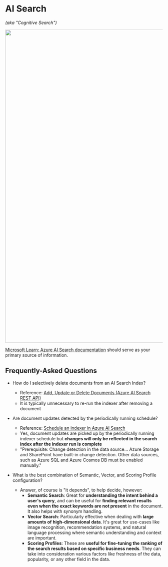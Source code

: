 # AI Search
_(aka "Cognitive Search")_

<img src="https://github.com/richchapler/AzureSolutions/assets/44923999/39276a5d-db29-475c-a075-bd61949ba80b" width="1000" />

[Microsoft Learn: Azure AI Search documentation](https://learn.microsoft.com/en-us/azure/search/) should serve as your primary source of information.

## Frequently-Asked Questions

* How do I selectively delete documents from an AI Search Index?
  * Reference: [Add, Update or Delete Documents (Azure AI Search REST API)](https://learn.microsoft.com/en-us/rest/api/searchservice/addupdate-or-delete-documents)
  * It is typically unnecessary to re-run the indexer after removing a document

* Are document updates detected by the periodically running schedule?
  * Reference: [Schedule an indexer in Azure AI Search](https://learn.microsoft.com/en-us/azure/search/search-howto-schedule-indexers?tabs=portal)
  * Yes, document updates are picked up by the periodically running indexer schedule but **changes will only be reflected in the search index after the indexer run is complete**
  * "Prerequisite: Change detection in the data source... Azure Storage and SharePoint have built-in change detection. Other data sources, such as Azure SQL and Azure Cosmos DB must be enabled manually."

* What is the best combination of Semantic, Vector, and Scoring Profile configuration?
  * Answer, of course is "it depends", to help decide, however:
    * **Semantic Search**: Great for **understanding the intent behind a user's query**, and can be useful for **finding relevant results even when the exact keywords are not present** in the document. It also helps with synonym handling.
    * **Vector Search**: Particularly effective when dealing with **large amounts of high-dimensional data**. It's great for use-cases like image recognition, recommendation systems, and natural language processing where semantic understanding and context are important.
    * **Scoring Profiles**: These are **useful for fine-tuning the ranking of the search results based on specific business needs**. They can take into consideration various factors like freshness of the data, popularity, or any other field in the data.
